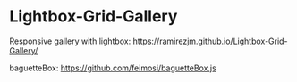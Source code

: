 # Lightbox-Grid-Gallery
Responsive gallery with lightbox: https://ramirezjm.github.io/Lightbox-Grid-Gallery/

baguetteBox: https://github.com/feimosi/baguetteBox.js
